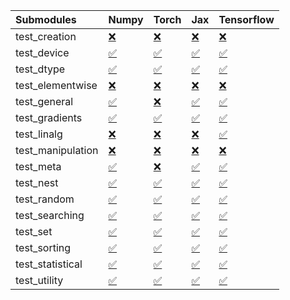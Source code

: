 | Submodules        | Numpy                                                                                                                           | Torch                                                                                                                           | Jax                                                                                                                             | Tensorflow                                                                                                                      |
|:------------------|:--------------------------------------------------------------------------------------------------------------------------------|:--------------------------------------------------------------------------------------------------------------------------------|:--------------------------------------------------------------------------------------------------------------------------------|:--------------------------------------------------------------------------------------------------------------------------------|
| test_creation     | <a href="https://github.com/unifyai/ivy/runs/7979306002?check_suite_focus=true" rel="noopener noreferrer" target="_blank">❌</a> | <a href="https://github.com/unifyai/ivy/runs/7979308148?check_suite_focus=true" rel="noopener noreferrer" target="_blank">❌</a> | <a href="https://github.com/unifyai/ivy/runs/7979310300?check_suite_focus=true" rel="noopener noreferrer" target="_blank">❌</a> | <a href="https://github.com/unifyai/ivy/runs/7979312861?check_suite_focus=true" rel="noopener noreferrer" target="_blank">❌</a> |
| test_device       | <a href="https://github.com/unifyai/ivy/runs/7979306135?check_suite_focus=true" rel="noopener noreferrer" target="_blank">✅</a> | <a href="https://github.com/unifyai/ivy/runs/7979308292?check_suite_focus=true" rel="noopener noreferrer" target="_blank">✅</a> | <a href="https://github.com/unifyai/ivy/runs/7979310419?check_suite_focus=true" rel="noopener noreferrer" target="_blank">✅</a> | <a href="https://github.com/unifyai/ivy/runs/7979313035?check_suite_focus=true" rel="noopener noreferrer" target="_blank">✅</a> |
| test_dtype        | <a href="https://github.com/unifyai/ivy/runs/7979306262?check_suite_focus=true" rel="noopener noreferrer" target="_blank">✅</a> | <a href="https://github.com/unifyai/ivy/runs/7979308422?check_suite_focus=true" rel="noopener noreferrer" target="_blank">✅</a> | <a href="https://github.com/unifyai/ivy/runs/7979310545?check_suite_focus=true" rel="noopener noreferrer" target="_blank">✅</a> | <a href="https://github.com/unifyai/ivy/runs/7979313173?check_suite_focus=true" rel="noopener noreferrer" target="_blank">✅</a> |
| test_elementwise  | <a href="https://github.com/unifyai/ivy/runs/7979306402?check_suite_focus=true" rel="noopener noreferrer" target="_blank">❌</a> | <a href="https://github.com/unifyai/ivy/runs/7979308564?check_suite_focus=true" rel="noopener noreferrer" target="_blank">❌</a> | <a href="https://github.com/unifyai/ivy/runs/7979310647?check_suite_focus=true" rel="noopener noreferrer" target="_blank">❌</a> | <a href="https://github.com/unifyai/ivy/runs/7979313299?check_suite_focus=true" rel="noopener noreferrer" target="_blank">❌</a> |
| test_general      | <a href="https://github.com/unifyai/ivy/runs/7979306531?check_suite_focus=true" rel="noopener noreferrer" target="_blank">✅</a> | <a href="https://github.com/unifyai/ivy/runs/7979308698?check_suite_focus=true" rel="noopener noreferrer" target="_blank">❌</a> | <a href="https://github.com/unifyai/ivy/runs/7979310807?check_suite_focus=true" rel="noopener noreferrer" target="_blank">✅</a> | <a href="https://github.com/unifyai/ivy/runs/7979313550?check_suite_focus=true" rel="noopener noreferrer" target="_blank">✅</a> |
| test_gradients    | <a href="https://github.com/unifyai/ivy/runs/7979306671?check_suite_focus=true" rel="noopener noreferrer" target="_blank">✅</a> | <a href="https://github.com/unifyai/ivy/runs/7979308826?check_suite_focus=true" rel="noopener noreferrer" target="_blank">✅</a> | <a href="https://github.com/unifyai/ivy/runs/7979310951?check_suite_focus=true" rel="noopener noreferrer" target="_blank">✅</a> | <a href="https://github.com/unifyai/ivy/runs/7979313672?check_suite_focus=true" rel="noopener noreferrer" target="_blank">✅</a> |
| test_linalg       | <a href="https://github.com/unifyai/ivy/runs/7979306801?check_suite_focus=true" rel="noopener noreferrer" target="_blank">❌</a> | <a href="https://github.com/unifyai/ivy/runs/7979308944?check_suite_focus=true" rel="noopener noreferrer" target="_blank">❌</a> | <a href="https://github.com/unifyai/ivy/runs/7979311116?check_suite_focus=true" rel="noopener noreferrer" target="_blank">❌</a> | <a href="https://github.com/unifyai/ivy/runs/7979313823?check_suite_focus=true" rel="noopener noreferrer" target="_blank">✅</a> |
| test_manipulation | <a href="https://github.com/unifyai/ivy/runs/7979306936?check_suite_focus=true" rel="noopener noreferrer" target="_blank">❌</a> | <a href="https://github.com/unifyai/ivy/runs/7979309051?check_suite_focus=true" rel="noopener noreferrer" target="_blank">❌</a> | <a href="https://github.com/unifyai/ivy/runs/7979311315?check_suite_focus=true" rel="noopener noreferrer" target="_blank">❌</a> | <a href="https://github.com/unifyai/ivy/runs/7979313956?check_suite_focus=true" rel="noopener noreferrer" target="_blank">❌</a> |
| test_meta         | <a href="https://github.com/unifyai/ivy/runs/7979307068?check_suite_focus=true" rel="noopener noreferrer" target="_blank">✅</a> | <a href="https://github.com/unifyai/ivy/runs/7979309181?check_suite_focus=true" rel="noopener noreferrer" target="_blank">❌</a> | <a href="https://github.com/unifyai/ivy/runs/7979311473?check_suite_focus=true" rel="noopener noreferrer" target="_blank">✅</a> | <a href="https://github.com/unifyai/ivy/runs/7979314114?check_suite_focus=true" rel="noopener noreferrer" target="_blank">✅</a> |
| test_nest         | <a href="https://github.com/unifyai/ivy/runs/7979307191?check_suite_focus=true" rel="noopener noreferrer" target="_blank">✅</a> | <a href="https://github.com/unifyai/ivy/runs/7979309302?check_suite_focus=true" rel="noopener noreferrer" target="_blank">✅</a> | <a href="https://github.com/unifyai/ivy/runs/7979311632?check_suite_focus=true" rel="noopener noreferrer" target="_blank">✅</a> | <a href="https://github.com/unifyai/ivy/runs/7979314241?check_suite_focus=true" rel="noopener noreferrer" target="_blank">✅</a> |
| test_random       | <a href="https://github.com/unifyai/ivy/runs/7979307342?check_suite_focus=true" rel="noopener noreferrer" target="_blank">✅</a> | <a href="https://github.com/unifyai/ivy/runs/7979309443?check_suite_focus=true" rel="noopener noreferrer" target="_blank">✅</a> | <a href="https://github.com/unifyai/ivy/runs/7979311789?check_suite_focus=true" rel="noopener noreferrer" target="_blank">✅</a> | <a href="https://github.com/unifyai/ivy/runs/7979314364?check_suite_focus=true" rel="noopener noreferrer" target="_blank">✅</a> |
| test_searching    | <a href="https://github.com/unifyai/ivy/runs/7979307466?check_suite_focus=true" rel="noopener noreferrer" target="_blank">✅</a> | <a href="https://github.com/unifyai/ivy/runs/7979309585?check_suite_focus=true" rel="noopener noreferrer" target="_blank">✅</a> | <a href="https://github.com/unifyai/ivy/runs/7979311920?check_suite_focus=true" rel="noopener noreferrer" target="_blank">✅</a> | <a href="https://github.com/unifyai/ivy/runs/7979314507?check_suite_focus=true" rel="noopener noreferrer" target="_blank">✅</a> |
| test_set          | <a href="https://github.com/unifyai/ivy/runs/7979307596?check_suite_focus=true" rel="noopener noreferrer" target="_blank">✅</a> | <a href="https://github.com/unifyai/ivy/runs/7979309737?check_suite_focus=true" rel="noopener noreferrer" target="_blank">✅</a> | <a href="https://github.com/unifyai/ivy/runs/7979312075?check_suite_focus=true" rel="noopener noreferrer" target="_blank">✅</a> | <a href="https://github.com/unifyai/ivy/runs/7979314670?check_suite_focus=true" rel="noopener noreferrer" target="_blank">✅</a> |
| test_sorting      | <a href="https://github.com/unifyai/ivy/runs/7979307742?check_suite_focus=true" rel="noopener noreferrer" target="_blank">✅</a> | <a href="https://github.com/unifyai/ivy/runs/7979309875?check_suite_focus=true" rel="noopener noreferrer" target="_blank">✅</a> | <a href="https://github.com/unifyai/ivy/runs/7979312234?check_suite_focus=true" rel="noopener noreferrer" target="_blank">✅</a> | <a href="https://github.com/unifyai/ivy/runs/7979314796?check_suite_focus=true" rel="noopener noreferrer" target="_blank">✅</a> |
| test_statistical  | <a href="https://github.com/unifyai/ivy/runs/7979307901?check_suite_focus=true" rel="noopener noreferrer" target="_blank">✅</a> | <a href="https://github.com/unifyai/ivy/runs/7979310011?check_suite_focus=true" rel="noopener noreferrer" target="_blank">✅</a> | <a href="https://github.com/unifyai/ivy/runs/7979312400?check_suite_focus=true" rel="noopener noreferrer" target="_blank">✅</a> | <a href="https://github.com/unifyai/ivy/runs/7979314977?check_suite_focus=true" rel="noopener noreferrer" target="_blank">✅</a> |
| test_utility      | <a href="https://github.com/unifyai/ivy/runs/7979308038?check_suite_focus=true" rel="noopener noreferrer" target="_blank">✅</a> | <a href="https://github.com/unifyai/ivy/runs/7979310154?check_suite_focus=true" rel="noopener noreferrer" target="_blank">✅</a> | <a href="https://github.com/unifyai/ivy/runs/7979312707?check_suite_focus=true" rel="noopener noreferrer" target="_blank">✅</a> | <a href="https://github.com/unifyai/ivy/runs/7979315110?check_suite_focus=true" rel="noopener noreferrer" target="_blank">✅</a> |